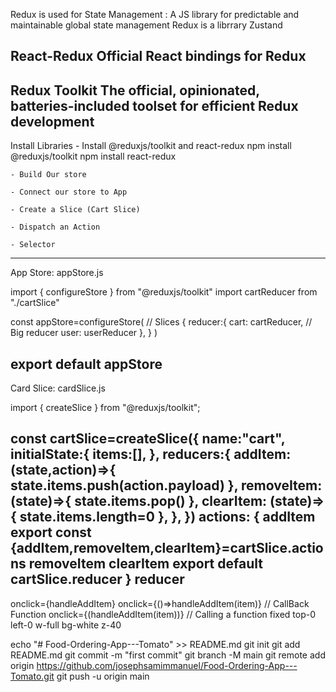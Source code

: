 Redux is used for State Management : A JS library for predictable and maintainable global state management
Redux is a librrary
Zustand

React-Redux
Official React bindings for Redux
-----------------------------------------------------------------------------------------------------------
Redux Toolkit
The official, opinionated, batteries-included toolset for efficient Redux development
-----------------------------------------------------------------------------------------------------------
Install Libraries
    -  Install @reduxjs/toolkit and react-redux
     npm install @reduxjs/toolkit
     npm install react-redux

    - Build Our store

    - Connect our store to App

    - Create a Slice (Cart Slice)

    - Dispatch an Action

    - Selector
-----------------------------------------------------------------------------------------------------------
App Store:     appStore.js

import { configureStore } from "@reduxjs/toolkit"
import cartReducer from "./cartSlice"

const appStore=configureStore(
    // Slices
    {
        reducer:{
            cart: cartReducer,                      // Big reducer
            user: userReducer
        },
    }
)

export default appStore
-----------------------------------------------------------------------------------------------------------
Card Slice:    cardSlice.js

import { createSlice } from "@reduxjs/toolkit";

const cartSlice=createSlice({
    name:"cart",
    initialState:{
        items:[],
    },
    reducers:{
        addItem: (state,action)=>{
            state.items.push(action.payload)
        },
        removeItem: (state)=>{
            state.items.pop()
        },
        clearItem: (state)=>{
            state.items.length=0
        },
    },
})
                                                                           actions: {
                                                                           addItem
export const {addItem,removeItem,clearItem}=cartSlice.actions              removeItem
                                                                           clearItem
export default cartSlice.reducer                                           }
                                                                           reducer
-----------------------------------------------------------------------------------------------------------
onclick={handleAddItem}
onclick={()=>handleAddItem(item)}       // CallBack Function
onclick={(handleAddItem(item))}         // Calling a function
fixed top-0 left-0 w-full bg-white z-40

echo "# Food-Ordering-App---Tomato" >> README.md
git init
git add README.md
git commit -m "first commit"
git branch -M main
git remote add origin https://github.com/josephsamimmanuel/Food-Ordering-App---Tomato.git
git push -u origin main